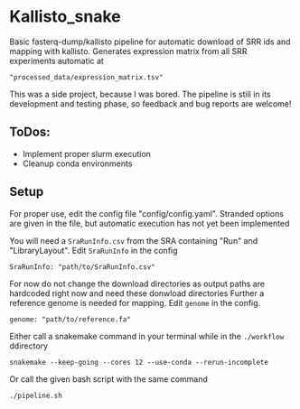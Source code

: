# Kallisto_snake
Basic fasterq-dump/kallisto pipeline for automatic download of SRR ids and mapping with kallisto. Generates expression matrix from all 
SRR experiments automatic at
```
"processed_data/expression_matrix.tsv"
```
This was a side project, because I was bored. The pipeline is still in its development and testing phase, so feedback and bug reports are welcome!

## ToDos:
- Implement proper slurm execution
- Cleanup conda environments

## Setup
For proper use, edit the config file "config/config.yaml". Stranded options are given in the file, but automatic execution has not yet been implemented

You will need a `SraRunInfo.csv` from the SRA containing "Run" and "LibraryLayout". Edit `SraRunInfo` in the config
```
SraRunInfo: "path/to/SraRunInfo.csv"
```
For now do not change the download directories as output paths are hardcoded right now and need these donwload directories
Further a reference genome is needed for mapping. Edit `genome` in the config.
```
genome: "path/to/reference.fa"
```

Either call a snakemake command in your terminal while in the `./workflow` ddirectory
```
snakemake --keep-going --cores 12 --use-conda --rerun-incomplete  
```

Or call the given bash script with the same command
```
./pipeline.sh
```